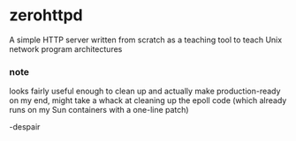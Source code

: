 # zerohttpd
A simple HTTP server written from scratch as a teaching tool to teach Unix network program architectures

### note
looks fairly useful enough to clean up and actually make production-ready on my end, might take a whack at cleaning up the epoll code (which already runs on my Sun containers with a one-line patch)

-despair
